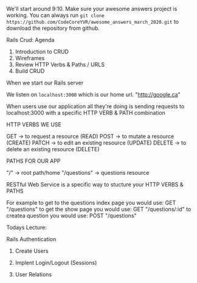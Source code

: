 We'll start around 9:10.
Make sure your awesome answers project is working.
You can always run `git clone https://github.com/CodeCoreYVR/awesome_answers_march_2020.git` to download the repository from github.

Rails Crud: Agenda
1) Introduction to CRUD
2) Wireframes
3) Review HTTP Verbs & Paths / URLS
4) Build CRUD

When we start our Rails server

We listen on `localhost:3000` which is our home url. "http://google.ca"

When users use our application all they're doing is sending requests to localhost:3000 with a specific HTTP VERB & PATH combination

HTTP VERBS WE USE

GET -> to request a resource (READ)
POST -> to mutate a resource (CREATE)
PATCH -> to edit an existing resource (UPDATE)
DELETE -> to delete an existing resource (DELETE)

PATHS FOR OUR APP

"/" -> root path/home
"/questions" -> questions resource

RESTful Web Service is a specific way to stucture your HTTP VERBS & PATHS

For example to get to the questions index page you would use: GET "/questions"
to get the show page you would use: GET "/questions/:id"
to createa question you would use: POST "/questions"


Todays Lecture:

Rails Authentication

1) Create Users

2) Implent Login/Logout (Sessions)

3) User Relations